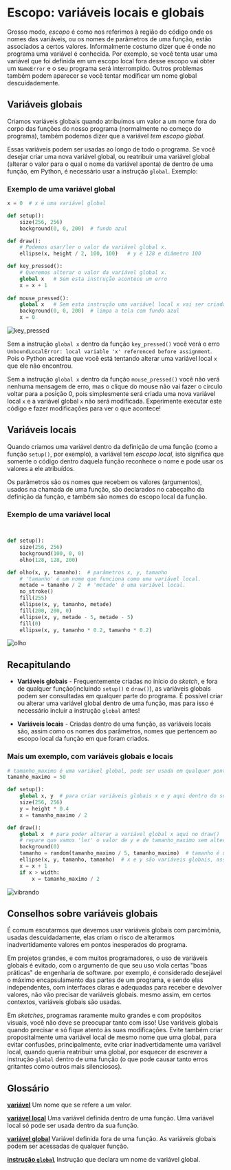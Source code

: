 # Escopo: variáveis locais e globais

Grosso modo, *escopo* é como nos referimos à região do código onde os nomes das variáveis, ou os nomes de parâmetros de uma função, estão associados a certos valores. Informalmente costumo dizer que é onde no programa uma variável é conhecida. Por exemplo, se você tenta usar uma variável que foi definida em um escopo local fora desse escopo vai obter um `NameError` e o seu programa será interrompido. Outros problemas também podem aparecer se você tentar modificar um nome global descuidademente.

## Variáveis globais

Criamos variáveis globais quando atribuímos um valor a um nome fora do corpo das funções do nosso programa (normalmente no começo do programa), também podemos dizer que a variável *tem escopo global*.

Essas variáveis podem ser usadas ao longo de todo o programa. Se você desejar criar uma nova variável global, ou reatribuir uma variável global (alterar o valor para o qual o nome da variável aponta) de dentro de uma função, em Python, é necessário usar a instrução `global`. Exemplo:

### Exemplo de uma variável global

```python
x = 0  # x é uma variável global

def setup():
    size(256, 256)
    background(0, 0, 200)  # fundo azul

def draw():
    # Podemos usar/ler o valor da variável global x.
    ellipse(x, height / 2, 100, 100)   # y é 128 e diâmetro 100

def key_pressed():
    # Queremos alterar o valor da variável global x.
    global x   # Sem esta instrução acontece um erro
    x = x + 1
    
def mouse_pressed():
    global x   # Sem esta instrução uma variável local x vai ser criada!
    background(0, 0, 200)  # limpa a tela com fundo azul
    x = 0
```

![key_pressed](assets/escopo_teclado.gif)

Sem a instrução `global x` dentro da função `key_pressed()` você verá o erro `UnboundLocalError: local variable 'x' referenced before assignment`. Pois o Python acredita que você está tentando alterar uma variável local `x` que ele não encontrou.

Sem a instrução `global x` dentro da função `mouse_pressed()` você não verá nenhuma mensagem de erro, mas o clique do mouse não vai fazer o círculo voltar para a posição 0, pois simplesmente será criada uma nova variável local `x` e a variável global `x` não será modificada. Experimente executar este código e fazer modificações para ver o que acontece!

## Variáveis locais

Quando criamos uma variável dentro da definição de uma função (como a função `setup()`, por exemplo), a variável tem *escopo local*, isto significa que somente o código dentro daquela função reconhece o nome e pode usar os valores a ele atribuídos.

Os parâmetros são os nomes que recebem os valores (argumentos), usados na chamada de uma função, são declarados no cabeçalho da definição da função, e também são nomes do escopo local da função.

### Exemplo de uma variável local

```python


def setup():
    size(256, 256)
    background(100, 0, 0)
    olho(128, 128, 200)

def olho(x, y, tamanho):  # parâmetros x, y, tamanho
    # 'tamanho' é um nome que funciona como uma variável local.
    metade = tamanho / 2  # 'metade' é uma variável local.
    no_stroke()
    fill(255)
    ellipse(x, y, tamanho, metade)
    fill(200, 200, 0)
    ellipse(x, y, metade - 5, metade - 5)
    fill(0)
    ellipse(x, y, tamanho * 0.2, tamanho * 0.2)
```

![olho](assets/escopo_olho.png)

## Recapitulando

- **Variáveis globais** - Frequentemente criadas no início do *sketch*, e fora de qualquer função(incluindo `setup()` e `draw()`), as variáveis globais podem ser consultadas em qualquer parte do programa. É possível criar ou alterar uma variável global dentro de uma função, mas para isso é necessário incluir a instrução `global` antes!

- **Variáveis locais** - Criadas dentro de uma função, as variáveis locais são, assim como os nomes dos parâmetros, nomes que  pertencem ao escopo local da função em que foram criados.


### Mais um exemplo, com variáveis globais e locais

```python
# tamanho_maximo é uma variável global, pode ser usada em qualquer ponto do programa.
tamanho_maximo = 50

def setup():
    global x, y  # para criar variáveis globais x e y aqui dentro do setup()
    size(256, 256)
    y = height * 0.4
    x = tamanho_maximo / 2

def draw():
    global x  # para poder alterar a variável global x aqui no draw()
    # repare que vamos 'ler' o valor de y e de tamanho_maximo sem alterar
    background(0)
    tamanho = random(tamanho_maximo / 5, tamanho_maximo)  # tamanho é uma variável local
    ellipse(x, y, tamanho, tamanho)  # x e y são variáveis globais, assim como tamanho_maximo
    x = x + 1
    if x > width:
        x = tamanho_maximo / 2  
```
![vibrando](assets/escopo.gif)

## Conselhos sobre variáveis globais

É comum escutarmos que devemos usar variáveis globais com parcimônia, usadas descuidadamente, elas criam o risco de alterarmos inadvertidamente valores em pontos inesperados do programa.

Em projetos grandes, e com muitos programadores, o uso de variáveis globais é evitado, com o argumento de que seu uso viola certas "boas práticas" de engenharia de software. por exemplo, é considerado desejável o máximo encapsulamento das partes de um programa, e sendo elas independentes, com interfaces claras e adequadas para receber e devolver valores, não vão precisar de variáveis globais. mesmo assim, em certos contextos, variáveis globais são usadas.

Em *sketches*, programas raramente muito grandes e com propósitos visuais, você não deve se preocupar tanto com isso! Use variáveis globais quando precisar e só fique atento às suas modificações. Evite também criar propositalmente uma variável local de mesmo nome que uma global, para evitar confusões, principalmente, evite criar inadvertidamente uma variável local, quando queria reatribuir uma global, por esquecer de escrever a instrução `global` dentro de uma função (o que pode causar tanto erros gritantes como outros mais silenciosos).

## Glossário


[**variável**](https://Penseallen.github.io/PensePython2e/02-vars-expr-instr.html#termo:variável) Um nome que se refere a um valor.

[**variável local**](https://penseallen.github.io/PensePython2e/03-funcoes.html#termo:variável%20local) Uma variável definida dentro de uma função. Uma variável local só pode ser usada dentro da sua função.

[**variável global**](https://penseallen.github.io/PensePython2e/11-dicionarios.html#termo:variável%20global) Variável definida fora de uma função. As variáveis globais podem ser acessadas de qualquer função.

[**instrução `global`**](https://penseallen.github.io/PensePython2e/11-dicionarios.html#termo:instrução%20global) Instrução que declara um nome de variável global.

